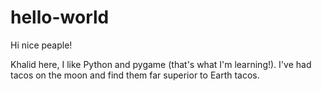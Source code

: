 # hello-world

Hi nice peaple!

Khalid here, I like Python and pygame (that's what I'm learning!).
I've had tacos on the moon and find them far superior to Earth tacos.

